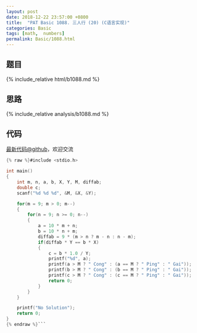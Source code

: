 ```yaml
---
layout: post
date: 2018-12-22 23:57:00 +0800
title:  "PAT Basic 1088. 三人行 (20) (C语言实现)"
categories: Basic
tags: [math,  numbers]
permalink: Basic/1088.html
---
```


## 题目

{% include_relative html/b1088.md %}

## 思路

{% include_relative analysis/b1088.md %}
## 代码

[最新代码@github](https://github.com/OliverLew/PAT/blob/master/PATBasic/1088.c)，欢迎交流
```c
{% raw %}#include <stdio.h>

int main()
{
    int m, n, a, b, X, Y, M, diffab;
    double c;
    scanf("%d %d %d", &M, &X, &Y);

    for(m = 9; m > 0; m--)
    {
        for(n = 9; n >= 0; n--)
        {
            a = 10 * m + n;
            b = 10 * n + m;
            diffab = 9 * (m > n ? m - n : n - m);
            if(diffab * Y == b * X)
            {
                c = b * 1.0 / Y;
                printf("%d", a);
                printf(a > M ? " Cong" : (a == M ? " Ping" : " Gai"));
                printf(b > M ? " Cong" : (b == M ? " Ping" : " Gai"));
                printf(c > M ? " Cong" : (c == M ? " Ping" : " Gai"));
                return 0;
            }
        }
    }

    printf("No Solution");
    return 0;
}
{% endraw %}```
